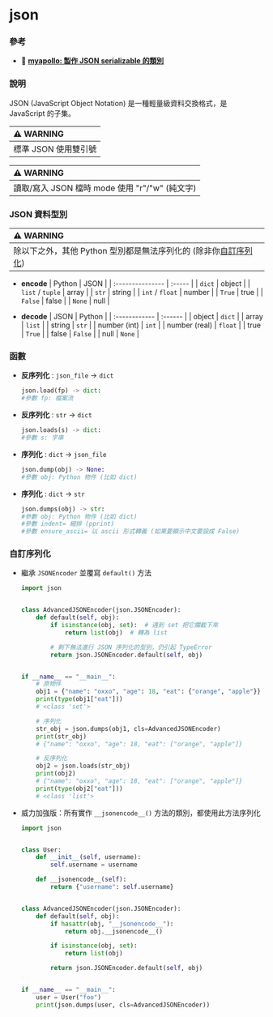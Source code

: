 # json

### 參考
+ 🔗 [**myapollo: 製作 JSON serializable 的類別**](https://myapollo.com.tw/blog/python-make-json-serializable-class/)

### 說明

JSON (JavaScript Object Notation)
是一種輕量級資料交換格式，是 JavaScript 的子集。

| ⚠️ <span class="warning">WARNING</span> |
| :------------------------------------- |
| 標準 JSON 使用雙引號                   |

| ⚠️ <span class="warning">WARNING</span>         |
| :--------------------------------------------- |
| 讀取/寫入 JSON 檔時 mode 使用 "r"/"w" (純文字) |

### JSON 資料型別

  | ⚠️ <span class="warning">WARNING</span>                                         |
  | :----------------------------------------------------------------------------- |
  | 除以下之外，其他 Python 型別都是無法序列化的 (除非你[自訂序列化](#自訂序列化)) |

  + **encode**
    | Python           | JSON   |
    | :--------------- | :----- |
    | `dict`           | object |
    | `list` / `tuple` | array  |
    | `str`            | string |
    | `int` / `float`  | number |
    | `True`           | true   |
    | `False`          | false  |
    | `None`           | null   |

  + **decode**
    | JSON          | Python  |
    | :------------ | :------ |
    | object        | `dict`  |
    | array         | `list`  |
    | string        | `str`   |
    | number (int)  | `int`   |
    | number (real) | `float` |
    | true          | `True`  |
    | false         | `False` |
    | null          | `None`  |


### 函數
  + **反序列化** : `json_file` -> `dict`
    ```py
    json.load(fp) -> dict:
    #參數 fp: 檔案流
    ```

  + **反序列化** : `str` -> `dict`
    ```py
    json.loads(s) -> dict:
    #參數 s: 字串
    ```
        
  + **序列化** : `dict` -> `json_file`
    ```py
    json.dump(obj) -> None:
    #參數 obj: Python 物件 (比如 dict)
    ```

  + **序列化** : `dict` -> `str`
    ```py
    json.dumps(obj) -> str: 
    #參數 obj: Python 物件 (比如 dict)
    #參數 indent= 縮排 (pprint)
    #參數 ensure_ascii= 以 ascii 形式轉義 (如果要顯示中文要設成 False)
    ```

### 自訂序列化



+ 繼承 `JSONEncoder` 並覆寫 `default()` 方法
  ```py
  import json


  class AdvancedJSONEncoder(json.JSONEncoder):
      def default(self, obj):
          if isinstance(obj, set):  # 遇到 set 把它攔截下來
              return list(obj)  # 轉為 list

          # 剩下無法進行 JSON 序列化的型別，仍引起 TypeError
          return json.JSONEncoder.default(self, obj)


  if __name__ == "__main__":
      # 原物件
      obj1 = {"name": "oxxo", "age": 18, "eat": {"orange", "apple"}}
      print(type(obj1["eat"]))
      # <class 'set'>

      # 序列化
      str_obj = json.dumps(obj1, cls=AdvancedJSONEncoder)
      print(str_obj)
      # {"name": "oxxo", "age": 18, "eat": ["orange", "apple"]}

      # 反序列化
      obj2 = json.loads(str_obj)
      print(obj2)
      # {"name": "oxxo", "age": 18, "eat": ["orange", "apple"]}
      print(type(obj2["eat"]))
      # <class 'list'>
  ```
+ 威力加強版：所有實作 `__jsonencode__()` 方法的類別，都使用此方法序列化
  ```py
  import json


  class User:
      def __init__(self, username):
          self.username = username

      def __jsonencode__(self):
          return {"username": self.username}


  class AdvancedJSONEncoder(json.JSONEncoder):
      def default(self, obj):
          if hasattr(obj, "__jsonencode__"):
              return obj.__jsonencode__()

          if isinstance(obj, set):
              return list(obj)

          return json.JSONEncoder.default(self, obj)


  if __name__ == "__main__":
      user = User("foo")
      print(json.dumps(user, cls=AdvancedJSONEncoder))
  ```
